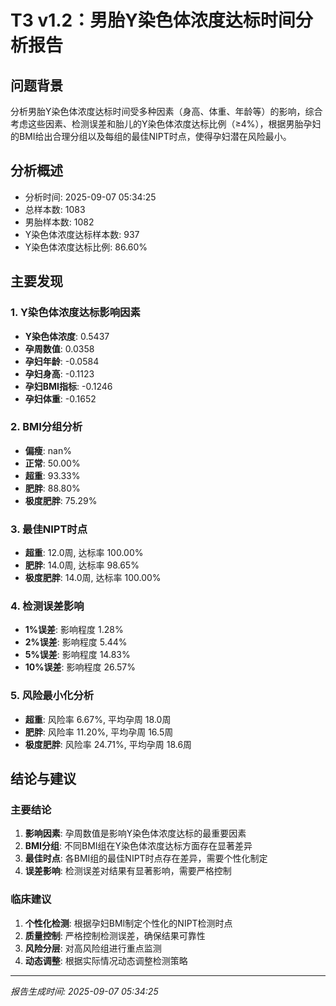 
# T3 v1.2：男胎Y染色体浓度达标时间分析报告

## 问题背景
分析男胎Y染色体浓度达标时间受多种因素（身高、体重、年龄等）的影响，综合考虑这些因素、检测误差和胎儿的Y染色体浓度达标比例（≥4%），根据男胎孕妇的BMI给出合理分组以及每组的最佳NIPT时点，使得孕妇潜在风险最小。

## 分析概述
- 分析时间: 2025-09-07 05:34:25
- 总样本数: 1083
- 男胎样本数: 1082
- Y染色体浓度达标样本数: 937
- Y染色体浓度达标比例: 86.60%

## 主要发现

### 1. Y染色体浓度达标影响因素
- **Y染色体浓度**: 0.5437
- **孕周数值**: 0.0358
- **孕妇年龄**: -0.0584
- **孕妇身高**: -0.1123
- **孕妇BMI指标**: -0.1246
- **孕妇体重**: -0.1652

### 2. BMI分组分析
- **偏瘦**: nan%
- **正常**: 50.00%
- **超重**: 93.33%
- **肥胖**: 88.80%
- **极度肥胖**: 75.29%

### 3. 最佳NIPT时点
- **超重**: 12.0周, 达标率 100.00%
- **肥胖**: 14.0周, 达标率 98.65%
- **极度肥胖**: 14.0周, 达标率 100.00%

### 4. 检测误差影响
- **1%误差**: 影响程度 1.28%
- **2%误差**: 影响程度 5.44%
- **5%误差**: 影响程度 14.83%
- **10%误差**: 影响程度 26.57%

### 5. 风险最小化分析
- **超重**: 风险率 6.67%, 平均孕周 18.0周
- **肥胖**: 风险率 11.20%, 平均孕周 16.5周
- **极度肥胖**: 风险率 24.71%, 平均孕周 18.6周

## 结论与建议

### 主要结论
1. **影响因素**: 孕周数值是影响Y染色体浓度达标的最重要因素
2. **BMI分组**: 不同BMI组在Y染色体浓度达标方面存在显著差异
3. **最佳时点**: 各BMI组的最佳NIPT时点存在差异，需要个性化制定
4. **误差影响**: 检测误差对结果有显著影响，需要严格控制

### 临床建议
1. **个性化检测**: 根据孕妇BMI制定个性化的NIPT检测时点
2. **质量控制**: 严格控制检测误差，确保结果可靠性
3. **风险分层**: 对高风险组进行重点监测
4. **动态调整**: 根据实际情况动态调整检测策略

---
*报告生成时间: 2025-09-07 05:34:25*
    